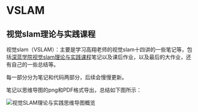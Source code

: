 # VSLAM

## 视觉slam理论与实践课程

视觉slam（VSLAM）：主要是学习高翔老师的视觉slam十四讲的一些笔记等，包括[深蓝学院视觉slam理论与实践课程](https://www.shenlanxueyuan.com/course/387)笔记以及课后作业，以及最后的大作业，还有自己的一些总结等。

每一部分分为笔记和代码两部分，后续会慢慢更新。

笔记以思维导图的png和PDF格式导出，总结如下图所示：

![视觉SLAM理论与实践思维导图概览](00/笔记/视觉SLAM理论与实践思维导图概览.png)
